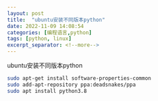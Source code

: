 ```yaml
---
layout: post
title:  "ubuntu安装不同版本python"
date: 2022-11-09 14:08:54
categories: [编程语言,python]
tags: [python, linux]
excerpt_separator: <!--more-->
---
```

ubuntu安装不同版本python
<!--more-->

```bash
sudo apt-get install software-properties-common
sudo add-apt-repository ppa:deadsnakes/ppa
sudo apt install python3.8
```